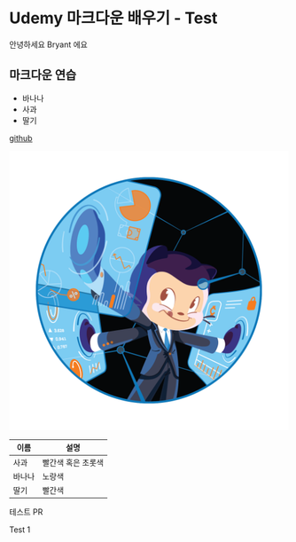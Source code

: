 # Udemy 마크다운 배우기 - Test

안녕하세요 Bryant 에요

## 마크다운 연습

- 바나나
- 사과
- 딸기

[github](https://github.com)

![이미지](Fintechtocat.png)

| 이름 | 설명 |
| --- | --- |
| 사과 | 빨간색 혹은 초롯색 |
| 바나나 | 노랑색 |
| 딸기 | 빨간색 |

테스트 PR

Test 1
